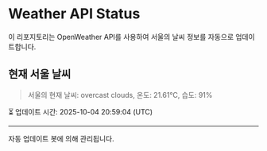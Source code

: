 
# Weather API Status

이 리포지토리는 OpenWeather API를 사용하여 서울의 날씨 정보를 자동으로 업데이트합니다.

## 현재 서울 날씨
> 서울의 현재 날씨: overcast clouds, 온도: 21.61°C, 습도: 91%

⏳ 업데이트 시간: 2025-10-04 20:59:04 (UTC)

---
자동 업데이트 봇에 의해 관리됩니다.
